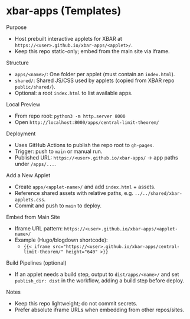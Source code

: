 # xbar-apps (Templates)

Purpose
- Host prebuilt interactive applets for XBAR at `https://<user>.github.io/xbar-apps/<applet>/`.
- Keep this repo static-only; embed from the main site via iframe.

Structure
- `apps/<name>/`: One folder per applet (must contain an `index.html`).
- `shared/`: Shared JS/CSS used by applets (copied from XBAR repo `public/shared/`).
- Optional: a root `index.html` to list available apps.

Local Preview
- From repo root: `python3 -m http.server 8000`
- Open `http://localhost:8000/apps/central-limit-theorem/`

Deployment
- Uses GitHub Actions to publish the repo root to `gh-pages`.
- Trigger: push to `main` or manual run.
- Published URL: `https://<user>.github.io/xbar-apps/` → app paths under `/apps/...`.

Add a New Applet
- Create `apps/<applet-name>/` and add `index.html` + assets.
- Reference shared assets with relative paths, e.g. `../../shared/xbar-applets.css`.
- Commit and push to `main` to deploy.

Embed from Main Site
- Iframe URL pattern: `https://<user>.github.io/xbar-apps/<applet-name>/`
- Example (Hugo/blogdown shortcode):
  - `{{< iframe src="https://<user>.github.io/xbar-apps/central-limit-theorem/" height="640" >}}`

Build Pipelines (optional)
- If an applet needs a build step, output to `dist/apps/<name>/` and set `publish_dir: dist` in the workflow, adding a build step before deploy.

Notes
- Keep this repo lightweight; do not commit secrets.
- Prefer absolute iframe URLs when embedding from other repos/sites.
